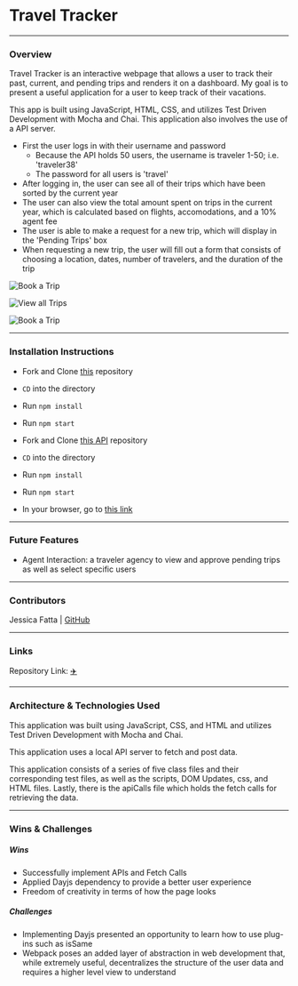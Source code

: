# Travel Tracker
-------
### Overview

Travel Tracker is an interactive webpage that allows a user to track their past, current, and pending trips and renders it on a dashboard. My goal is to present a useful application for a user to keep track of their vacations. 

This app is built using JavaScript, HTML, CSS, and utilizes Test Driven Development with Mocha and Chai. This application also involves the use of a API server.

- First the user logs in with their username and password
  - Because the API holds 50 users, the username is traveler 1-50; i.e. 'traveler38'
  - The password for all users is 'travel'
- After logging in, the user can see all of their trips which have been sorted by the current year
- The user can also view the total amount spent on trips in the current year, which is calculated based on flights, accomodations, and a 10% agent fee
- The user is able to make a request for a new trip, which will display in the 'Pending Trips' box
- When requesting a new trip, the user will fill out a form that consists of choosing a location, dates, number of travelers, and the duration of the trip


 
![Book a Trip](https://media.giphy.com/media/IIUBNICuVzCvY5tvov/giphy.gif)


![View all Trips](https://media.giphy.com/media/06f9nSDRfvXso0dAwI/giphy.gif)


![Book a Trip](https://media.giphy.com/media/kefPSWdVmtxJQqzt3c/giphy.gif)


---------
### Installation Instructions
 - Fork and Clone [this](https://github.com/JessFatta/travel-tracker) repository
 - `CD` into the directory
 - Run `npm install` 
 - Run `npm start`

 - Fork and Clone [this API](https://github.com/turingschool-examples/travel-tracker-api) repository
 - `CD` into the directory
 - Run `npm install` 
 - Run `npm start`

 - In your browser, go to [this link](http://localhost:8080/)


-----------

### Future Features

 - Agent Interaction: a traveler agency to view and approve pending trips as well as select specific users


---------

### Contributors

Jessica Fatta | [GitHub](https://github.com/JessFatta)

--------
### Links

Repository Link: [✈️](https://github.com/JessFatta/travel-tracker)

------------
### Architecture & Technologies Used
This application was built using JavaScript, CSS, and HTML and utilizes Test Driven Development with Mocha and Chai.

This application uses a local API server to fetch and post data.

This application consists of a series of five class files and their corresponding test files, as well as the scripts, DOM Updates, css, and HTML files. Lastly, there is the apiCalls file which holds the fetch calls for retrieving the data.

------------
### Wins & Challenges
##### Wins
- Successfully implement APIs and Fetch Calls
- Applied Dayjs dependency to provide a better user experience
- Freedom of creativity in terms of how the page looks

##### Challenges
- Implementing Dayjs presented an opportunity to learn how to use plug-ins such as isSame
- Webpack poses an added layer of abstraction in web development that, while extremely useful, decentralizes the structure of the user data and requires a higher level view to understand


